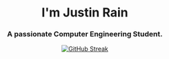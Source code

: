 <h1 align="center">I'm Justin Rain</h1>
<h3 align="center">A passionate Computer Engineering Student.</h3>

<div align="center">
  <a href="https://git.io/streak-stats">
    <img src="https://github-readme-streak-stats.herokuapp.com?user=synchronizedcoding&theme=modern-lilac&border_radius=5&date_format=M%20j%5B%2C%20Y%5D&hide_total_contributions=true" alt="GitHub Streak"/>
  </a>
</div>
